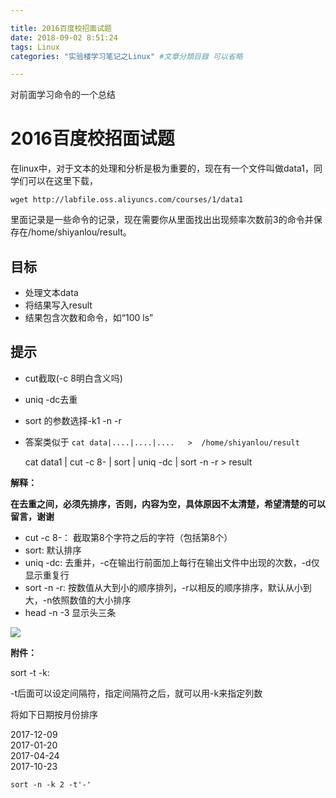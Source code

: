 ```yaml
---

title: 2016百度校招面试题
date: 2018-09-02 8:51:24
tags: Linux
categories: "实验楼学习笔记之Linux" #文章分類目錄 可以省略

---
```


对前面学习命令的一个总结<!--more-->

# 2016百度校招面试题

在linux中，对于文本的处理和分析是极为重要的，现在有一个文件叫做data1，同学们可以在这里下载，

	wget http://labfile.oss.aliyuncs.com/courses/1/data1

里面记录是一些命令的记录，现在需要你从里面找出出现频率次数前3的命令并保存在/home/shiyanlou/result。

## 目标
- 处理文本data
- 将结果写入result
- 结果包含次数和命令，如“100 ls”
## 提示

- cut截取(-c 8明白含义吗)
- uniq -dc去重
- sort 的参数选择-k1 -n -r
- 答案类似于 `cat data|....|....|....   >  /home/shiyanlou/result`

	cat data1 | cut -c 8- | sort | uniq -dc | sort -n -r > result

**解释：**

**在去重之间，必须先排序，否则，内容为空，具体原因不太清楚，希望清楚的可以留言，谢谢**

- cut -c 8-： 截取第8个字符之后的字符（包括第8个）
- sort: 默认排序
- uniq -dc: 去重并，-c在输出行前面加上每行在输出文件中出现的次数，-d仅显示重复行
- sort -n -r:  按数值从大到小的顺序排列，-r以相反的顺序排序，默认从小到大，-n依照数值的大小排序
- head -n -3 显示头三条

![](https://i.imgur.com/ddjM4uA.png)


**附件：**

sort -t -k:

-t后面可以设定间隔符，指定间隔符之后，就可以用-k来指定列数

将如下日期按月份排序

2017-12-09</br>
2017-01-20</br>
2017-04-24</br>
2017-10-23</br>

	sort -n -k 2 -t'-'


